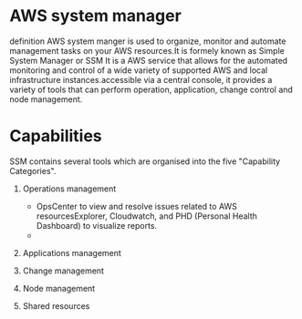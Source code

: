 # AWS system manager
  definition
  AWS system manger is used to organize, monitor and automate management tasks on your AWS resources.It is formely known as Simple System Manager or SSM
  It is a AWS service that allows for the automated monitoring and control of a wide variety of supported AWS and local infrastructure instances.accessible via a central console, 
  it provides a variety of tools that can perform operation, application, change control and node management.

# Capabilities
  SSM contains several tools which are organised into the five "Capability Categories".
  1) Operations management
      - OpsCenter to view and resolve issues related to AWS resourcesExplorer, Cloudwatch, and PHD (Personal Health Dashboard) to visualize reports.
      -     
  2) Applications management

  3) Change management
  
  4) Node management
  
  5) Shared resources
     

